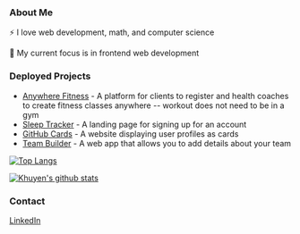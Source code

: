 ### About Me
⚡ I love web development, math, and computer science

🌱 My current focus is in frontend web development
 
### Deployed Projects
- [Anywhere Fitness](anywhere-fitness-club.vercel.app) - A platform for clients to register and health coaches to create fitness classes anywhere -- workout does not need to be in a gym
- [Sleep Tracker](https://appsleeptracker.netlify.app) - A landing page for signing up for an account
- [GitHub Cards](https://github-cards-viewer.netlify.app) - A website displaying user profiles as cards
- [Team Builder](https://team-builder-app.netlify.app/) - A web app that allows you to add details about your team

[![Top Langs](https://github-readme-stats.vercel.app/api/top-langs/?username=chrislauyc&layout=compact&hide=jupyter%20notebook)](https://github.com/anuraghazra/github-readme-stats)

[![Khuyen's github stats](https://github-readme-stats.vercel.app/api?username=chrislauyc&count_private=true&show_icons=true&theme=prussian&hide_rank=false)](https://github.com/anuraghazra/github-readme-stats)

### Contact

[LinkedIn](https://www.linkedin.com/in/chris-lau-0492a6119/)

<!--
**chrislauyc/chrislauyc** is a ✨ _special_ ✨ repository because its `README.md` (this file) appears on your GitHub profile.

Here are some ideas to get you started:

- 🔭 I’m currently working on ...
- 🌱 I’m currently learning web development
- 👯 I’m looking to collaborate on ...
- 🤔 I’m looking for help with ...
- 💬 Ask me about ...
- 📫 How to reach me: ...
- 😄 Pronouns: ...
- ⚡ I love web development
-->
